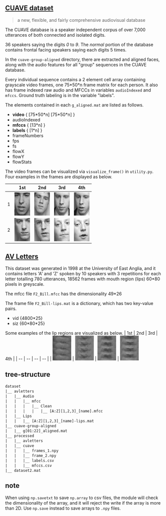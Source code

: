 ## [CUAVE dataset](http://people.csail.mit.edu/siracusa/avdata/)

> a new, flexible, and fairly comprehensive audiovisual database

The CUAVE database is a speaker independent corpus of over 7,000 utterances of both connected and isolated digits. 


36 speakers saying the digits *0* to *9*. The *normal* portion of the database contains frontal facing speakers saying each digits 5 times. 

In the ```cuave-group-aligned``` directory, there are extracted and aligned faces, along with the audio features for all "group" sequences in the CUAVE database.

Every individual sequence contains a 2 element cell array containing grayscale video frames, one 75\*50\*n frame matrix for each person. It also has frame indexed raw audio and MFCCs in variables ```audioIndexed``` and ```mfccs```. Ground truth labeling is in the variable "labels". 

The elements contained in each ```g_aligned.mat``` are listed as follows.
* **video** { [75\*50\*n] [75\*50\*n] }
* audioIndexed
* **mfccs** { [13*n] }
* **labels** { [1*n] }
* frameNumbers
* fps
* fs
* flowX
* flowY
* flowStats

The video frames can be visualized via ```visualize_frame()``` in ```utility.py```. Four examples in the frames are displayed as below.

| | 1st | 2nd | 3rd | 4th |
|-| --  | --  | --  | --  |
|1| ![](../images/cuave_1_frame_1.png) | ![](../images/cuave_1_frame_2.png) | ![](../images/cuave_1_frame_3.png) | ![](../images/cuave_1_frame_4.png) |
|2| ![](../images/cuave_2_frame_1.png) | ![](../images/cuave_2_frame_2.png) | ![](../images/cuave_2_frame_3.png) | ![](../images/cuave_2_frame_4.png)


## [AV Letters](http://www.ee.surrey.ac.uk/Projects/LILiR/datasets/avletters1/index.html)

This dataset was generated in 1998 at the University of East Anglia, and it contains letters 'A' and 'Z' spoken by 10 speakers with 3 repetitions for each letter totalling 780 utterances, 18562 frames with mouth region (lips) 60*80 pixels in greyscale. 

The mfcc file ```F2_Bill.mfcc``` has the dimensionality 49*26

The frame file ```F2_Bill-lips.mat``` is a dictionary, which has two key-value pairs.
* vid {4800*25}
* siz {60\*80\*25}

Some examples of the lip regions are visualized as below.
| 1st | 2nd | 3rd | 4th |
| --  | --  | --  | --  |
| ![](../images/avletter_frame_1.png) | ![](../images/avletter_frame_2.png) | ![](../images/avletter_frame_3.png) | ![](../images/avletter_frame_4.png)

## tree-structure

```tree
dataset
|__ avletters 
|   |__ Audio
|   |   |__ mfcc
|   |   |   |__ Clean
|   |   |   |   |__ [A:Z][1,2,3]_[name].mfcc
|   |__ Lips
|   |   |__ [A:Z][1,2,3]_[name]-lips.mat
|__ cuave-group-aligned
|   |__ g[01:22]_aligned.mat
|__ processed
|   |__ avletters
|   |__ cuave
|   |   |__ frames_1.npy
|   |   |__ frame_2.npy
|   |   |__ labels.csv
|   |   |__ mfccs.csv
|__ dataset2.mat
```

## note 

When using ```np.savetxt``` to save ```np.array``` to csv files, the module will check the dimensionality of the array, and it will reject the write if the array is more than 2D. Use ```np.save``` instead to save arrays to ```.npy``` files.